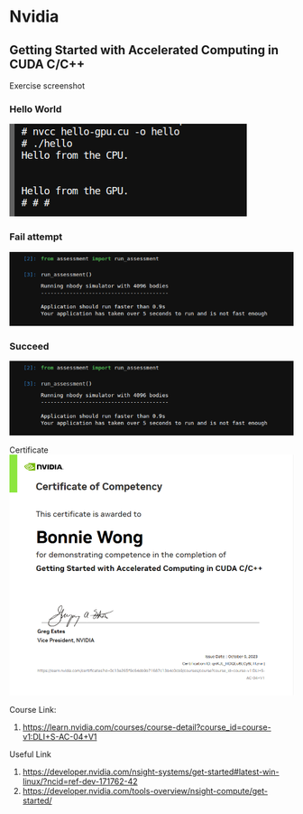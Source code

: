 # Nvidia

## Getting Started with Accelerated Computing in CUDA C/C++

Exercise screenshot

### Hello World

![alt text](helloworld.png)

### Fail attempt

![alt text](assessment_01.png)

### Succeed

![alt text](assessment_01.png)

Certificate
![alt text](nvidia.png)

Course Link:

1. https://learn.nvidia.com/courses/course-detail?course_id=course-v1:DLI+S-AC-04+V1

Useful Link

1. https://developer.nvidia.com/nsight-systems/get-started#latest-win-linux/?ncid=ref-dev-171762-42
2. https://developer.nvidia.com/tools-overview/nsight-compute/get-started/
